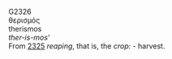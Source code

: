 <body>
  <p>G2326<br>  θερισμός  <br> therismos  <br><i>ther-is-mos‘ </i><br>From <a href="g2325.htm">2325</a>  <i>reaping</i>, that is, the <i>crop:</i> - harvest.<br></p>
 </body>